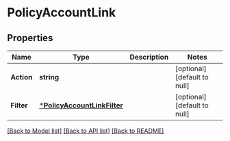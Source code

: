 # PolicyAccountLink

## Properties
Name | Type | Description | Notes
------------ | ------------- | ------------- | -------------
**Action** | **string** |  | [optional] [default to null]
**Filter** | [***PolicyAccountLinkFilter**](PolicyAccountLinkFilter.md) |  | [optional] [default to null]

[[Back to Model list]](../README.md#documentation-for-models) [[Back to API list]](../README.md#documentation-for-api-endpoints) [[Back to README]](../README.md)

